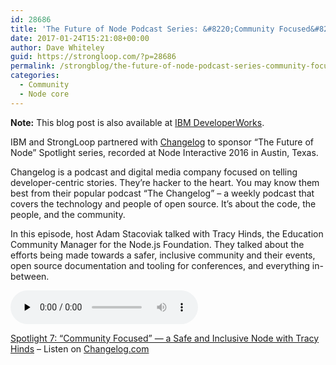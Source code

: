 ```yaml
---
id: 28686
title: 'The Future of Node Podcast Series: &#8220;Community Focused&#8221; — a Safe and Inclusive Node'
date: 2017-01-24T15:21:08+00:00
author: Dave Whiteley
guid: https://strongloop.com/?p=28686
permalink: /strongblog/the-future-of-node-podcast-series-community-focused-a-safe-and-inclusive-node/
categories:
  - Community
  - Node core
---
```


**Note:** This blog post is also available at [IBM DeveloperWorks](https://developer.ibm.com/node/2017/01/24/the-future-of-node-podcast-series-community-focused-a-safe-and-inclusive-node/).

IBM and StrongLoop partnered with [Changelog](https://changelog.com/) to sponsor &#8220;The Future of Node&#8221; Spotlight series, recorded at Node Interactive 2016 in Austin, Texas.

Changelog is a podcast and digital media company focused on telling developer-centric stories. They’re hacker to the heart. You may know them best from their popular podcast “The Changelog” &#8211; a weekly podcast that covers the technology and people of open source. It&#8217;s about the code, the people, and the community.

In this episode, host Adam Stacoviak talked with Tracy Hinds, the Education Community Manager for the Node.js Foundation. They talked about the efforts being made towards a safer, inclusive community and their events, open source documentation and tooling for conferences, and everything in-between.
  
<!--more-->

<audio data-theme="night" data-src="https://changelog.com/spotlight/7/embed" src="https://cdn.changelog.com/uploads/spotlight/7/spotlight-7.mp3" preload="none" class="changelog-episode" controls></audio> 

[Spotlight 7: &#8220;Community Focused&#8221; — a Safe and Inclusive Node with Tracy Hinds](https://changelog.com/spotlight/7) – Listen on [Changelog.com](https://changelog.com/)

